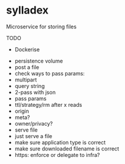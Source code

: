 # sylladex
Microservice for storing files

TODO
+ Dockerise
- persistence volume
- post a file
- check ways to pass params:
 - multipart
 - query string
 - 2-pass with json
- pass params
 - ttl/strategy/rm after x reads
 - origin
 - meta?
 - owner/privacy?
- serve file
 - just serve a file
 - make sure application type is correct
 - make sure downloaded filename is correct
- https: enforce or delegate to infra?
